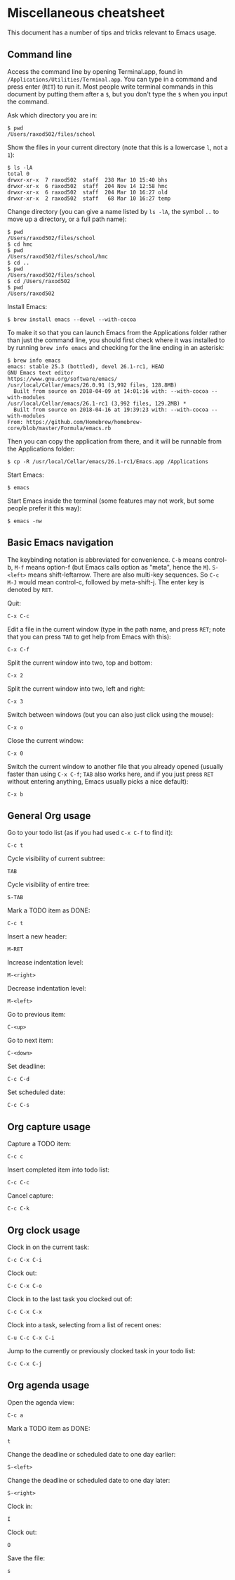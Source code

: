 # Miscellaneous cheatsheet

This document has a number of tips and tricks relevant to Emacs usage.

## Command line

Access the command line by opening Terminal.app, found in
`/Applications/Utilities/Terminal.app`. You can type in a command and
press enter (`RET`) to run it. Most people write terminal commands in
this document by putting them after a `$`, but you don't type the `$`
when you input the command.

Ask which directory you are in:

    $ pwd
    /Users/raxod502/files/school

Show the files in your current directory (note that this is a
lowercase `l`, not a `1`):

    $ ls -lA
    total 0
    drwxr-xr-x  7 raxod502  staff  238 Mar 10 15:40 bhs
    drwxr-xr-x  6 raxod502  staff  204 Nov 14 12:58 hmc
    drwxr-xr-x  6 raxod502  staff  204 Mar 10 16:27 old
    drwxr-xr-x  2 raxod502  staff   68 Mar 10 16:27 temp

Change directory (you can give a name listed by `ls -lA`, the symbol
`..` to move up a directory, or a full path name):

    $ pwd
    /Users/raxod502/files/school
    $ cd hmc
    $ pwd
    /Users/raxod502/files/school/hmc
    $ cd ..
    $ pwd
    /Users/raxod502/files/school
    $ cd /Users/raxod502
    $ pwd
    /Users/raxod502

Install Emacs:

    $ brew install emacs --devel --with-cocoa

To make it so that you can launch Emacs from the Applications folder
rather than just the command line, you should first check where it was
installed to by running `brew info emacs` and checking for the line
ending in an asterisk:

    $ brew info emacs
    emacs: stable 25.3 (bottled), devel 26.1-rc1, HEAD
    GNU Emacs text editor
    https://www.gnu.org/software/emacs/
    /usr/local/Cellar/emacs/26.0.91 (3,992 files, 128.8MB)
      Built from source on 2018-04-09 at 14:01:16 with: --with-cocoa --with-modules
    /usr/local/Cellar/emacs/26.1-rc1 (3,992 files, 129.2MB) *
      Built from source on 2018-04-16 at 19:39:23 with: --with-cocoa --with-modules
    From: https://github.com/Homebrew/homebrew-core/blob/master/Formula/emacs.rb

Then you can copy the application from there, and it will be runnable
from the Applications folder:

    $ cp -R /usr/local/Cellar/emacs/26.1-rc1/Emacs.app /Applications

Start Emacs:

    $ emacs

Start Emacs inside the terminal (some features may not work, but some
people prefer it this way):

    $ emacs -nw

## Basic Emacs navigation

The keybinding notation is abbreviated for convenience. `C-b` means
control-b, `M-f` means option-f (but Emacs calls option as "meta",
hence the `M`). `S-<left>` means shift-leftarrow. There are also
multi-key sequences. So `C-c M-J` would mean control-c, followed by
meta-shift-j. The enter key is denoted by `RET`.

Quit:

    C-x C-c

Edit a file in the current window (type in the path name, and press
`RET`; note that you can press `TAB` to get help from Emacs with
this):

    C-x C-f

Split the current window into two, top and bottom:

    C-x 2

Split the current window into two, left and right:

    C-x 3

Switch between windows (but you can also just click using the mouse):

    C-x o

Close the current window:

    C-x 0

Switch the current window to another file that you already opened
(usually faster than using `C-x C-f`; `TAB` also works here, and if
you just press `RET` without entering anything, Emacs usually picks a
nice default):

    C-x b

## General Org usage

Go to your todo list (as if you had used `C-x C-f` to find it):

    C-c t

Cycle visibility of current subtree:

    TAB

Cycle visibility of entire tree:

    S-TAB

Mark a TODO item as DONE:

    C-c t

Insert a new header:

    M-RET

Increase indentation level:

    M-<right>

Decrease indentation level:

    M-<left>

Go to previous item:

    C-<up>

Go to next item:

    C-<down>

Set deadline:

    C-c C-d

Set scheduled date:

    C-c C-s

## Org capture usage

Capture a TODO item:

    C-c c

Insert completed item into todo list:

    C-c C-c

Cancel capture:

    C-c C-k

## Org clock usage

Clock in on the current task:

    C-c C-x C-i

Clock out:

    C-c C-x C-o

Clock in to the last task you clocked out of:

    C-c C-x C-x

Clock into a task, selecting from a list of recent ones:

    C-u C-c C-x C-i

Jump to the currently or previously clocked task in your todo list:

    C-c C-x C-j

## Org agenda usage

Open the agenda view:

    C-c a

Mark a TODO item as DONE:

    t

Change the deadline or scheduled date to one day earlier:

    S-<left>

Change the deadline or scheduled date to one day later:

    S-<right>

Clock in:

    I

Clock out:

    O

Save the file:

    s
